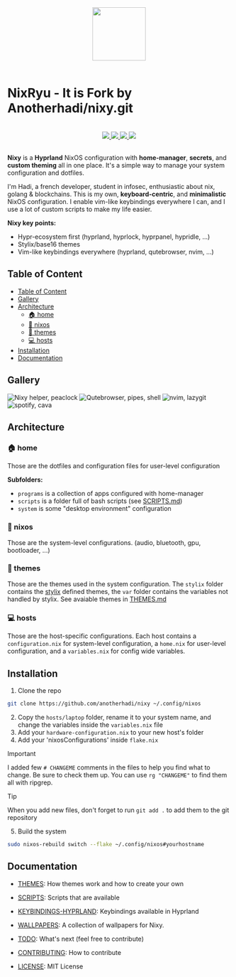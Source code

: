 [//]: # (This file is autogenerated)
<div align="center">
    <img src="https://raw.githubusercontent.com/anotherhadi/nixy/main/.github/assets/logo.png" width="120px" />
</div>

<br>

# NixRyu - It is Fork by Anotherhadi/nixy.git

<br>
<div align="center">
    <a href="https://github.com/anotherhadi/nixy/stargazers">
        <img src="https://img.shields.io/github/stars/anotherhadi/nixy?color=A594FD&labelColor=0b0b0b&style=for-the-badge&logo=starship&logoColor=A594FD">
    </a>
    <a href="https://github.com/anotherhadi/nixy/">
        <img src="https://img.shields.io/github/repo-size/anotherhadi/nixy?color=A594FD&labelColor=0b0b0b&style=for-the-badge&logo=github&logoColor=A594FD">
    </a>
    <a href="https://nixos.org">
        <img src="https://img.shields.io/badge/NixOS-unstable-blue.svg?style=for-the-badge&labelColor=0b0b0b&logo=NixOS&logoColor=A594FD&color=A594FD">
    </a>
    <a href="https://github.com/anotherhadi/nixy/blob/main/LICENSE">
        <img src="https://img.shields.io/static/v1.svg?style=for-the-badge&label=License&message=MIT&colorA=0b0b0b&colorB=A594FD&logo=unlicense&logoColor=A594FD"/>
    </a>
</div>
<br>

**Nixy** is a **Hyprland** NixOS configuration with **home-manager**, **secrets**, and **custom theming** all in one place.
It's a simple way to manage your system configuration and dotfiles.

I'm Hadi, a french developer, student in infosec, enthusiastic about nix, golang & blockchains.
This is my own, **keyboard-centric**, and **minimalistic** NixOS configuration.
I enable vim-like keybindings everywhere I can, and I use a lot of custom scripts to make my life easier.

**Nixy key points:**

- Hypr-ecosystem first (hyprland, hyprlock, hyprpanel, hypridle, ...)
- Stylix/base16 themes
- Vim-like keybindings everywhere (hyprland, qutebrowser, nvim, ...)

## Table of Content

- [Table of Content](#table-of-content)
- [Gallery](#gallery)
- [Architecture](#architecture)
  - [🏠 home](#-home)
  - [🐧 nixos](#-nixos)
  - [🎨 themes](#-themes)
  - [💻 hosts](#-hosts)
- [Installation](#installation)
- [Documentation](#documentation)

## Gallery

![Nixy helper, peaclock](.github/assets/nixy/1.png)
![Qutebrowser, pipes, shell](.github/assets/nixy/2.png)
![nvim, lazygit](.github/assets/nixy/3.png)
![spotify, cava](.github/assets/nixy/4.png)

## Architecture

### 🏠 home

Those are the dotfiles and configuration files for user-level configuration

**Subfolders:**

- `programs` is a collection of apps configured with home-manager
- `scripts` is a folder full of bash scripts (see [SCRIPTS.md](docs/SCRIPTS.md))
- `system` is some "desktop environment" configuration

### 🐧 nixos

Those are the system-level configurations. (audio, bluetooth, gpu, bootloader, ...)

### 🎨 themes

Those are the themes used in the system configuration. The `stylix` folder contains the [stylix](https://github.com/danth/stylix) defined themes, the `var` folder contains the variables not handled by stylix.
See avaiable themes in [THEMES.md](docs/THEMES.md)

### 💻 hosts

Those are the host-specific configurations.
Each host contains a `configuration.nix` for system-level configuration, a `home.nix` for user-level configuration, and a `variables.nix` for config wide variables.

## Installation

1. Clone the repo

```sh
git clone https://github.com/anotherhadi/nixy ~/.config/nixos
```

2. Copy the `hosts/laptop` folder, rename it to your system name, and change the variables inside the `variables.nix` file
3. Add your `hardware-configuration.nix` to your new host's folder
4. Add your 'nixosConfigurations' inside `flake.nix`

> [!Important]
> I added few `# CHANGEME` comments in the files to help you find what to change. Be sure to check them up.
> You can use `rg "CHANGEME"` to find them all with ripgrep.

> [!TIP]
> When you add new files, don't forget to run `git add .` to add them to the git repository

5. Build the system

```sh
sudo nixos-rebuild switch --flake ~/.config/nixos#yourhostname
```

## Documentation

- [THEMES](docs/THEMES.md): How themes work and how to create your own
- [SCRIPTS](docs/SCRIPTS.md): Scripts that are available
- [KEYBINDINGS-HYPRLAND](docs/KEYBINDINGS-HYPRLAND.md): Keybindings available in Hyprland
- [WALLPAPERS](https://github.com/anotherhadi/nixy-wallpapers): A collection of wallpapers for Nixy.

- [TODO](docs/TODO.md): What's next (feel free to contribute)
- [CONTRIBUTING](docs/CONTRIBUTING.md): How to contribute
- [LICENSE](LICENSE): MIT License
